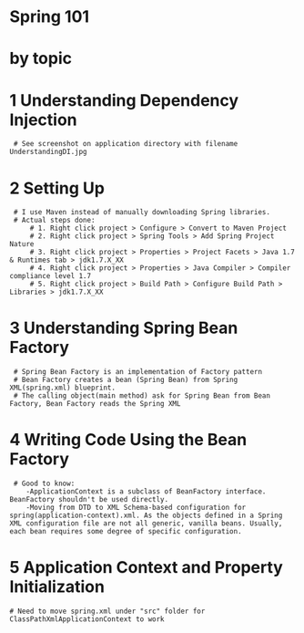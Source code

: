 # Spring 101
# by topic

# 1 Understanding Dependency Injection
	 # See screenshot on application directory with filename UnderstandingDI.jpg
# 2 Setting Up 
	 # I use Maven instead of manually downloading Spring libraries. 
	 # Actual steps done:
		 # 1. Right click project > Configure > Convert to Maven Project 
		 # 2. Right click project > Spring Tools > Add Spring Project Nature
		 # 3. Right click project > Properties > Project Facets > Java 1.7 & Runtimes tab > jdk1.7.X_XX
		 # 4. Right click project > Properties > Java Compiler > Compiler compliance level 1.7
		 # 5. Right click project > Build Path > Configure Build Path > Libraries > jdk1.7.X_XX
# 3 Understanding Spring Bean Factory
	 # Spring Bean Factory is an implementation of Factory pattern
	 # Bean Factory creates a bean (Spring Bean) from Spring XML(spring.xml) blueprint.
	 # The calling object(main method) ask for Spring Bean from Bean Factory, Bean Factory reads the Spring XML

# 4 Writing Code Using the Bean Factory
	 # Good to know:
	 	-ApplicationContext is a subclass of BeanFactory interface. BeanFactory shouldn't be used directly.
	 	-Moving from DTD to XML Schema-based configuration for spring(application-context).xml. As the objects defined in a Spring XML configuration file are not all generic, vanilla beans. Usually, each bean requires some degree of specific configuration.
	 	
# 5 Application Context and Property Initialization
	# Need to move spring.xml under "src" folder for ClassPathXmlApplicationContext to work
